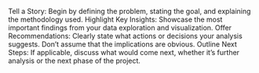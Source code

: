 Tell a Story: Begin by defining the problem, stating the goal, and explaining the methodology used.
Highlight Key Insights: Showcase the most important findings from your data exploration and visualization.
Offer Recommendations: Clearly state what actions or decisions your analysis suggests. Don’t assume that the implications are obvious.
Outline Next Steps: If applicable, discuss what would come next, whether it’s further analysis or the next phase of the project.

